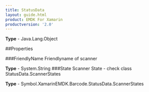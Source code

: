 ```yaml
---
title: StatusData
layout: guide.html
product: EMDK For Xamarin
productversion: '2.0'
---
```


    

**Type** - Java.Lang.Object

##Properties

###FriendlyName
Friendlyname of scanner

**Type** - System.String
###State
Scanner State - check class StatusData.ScannerStates

**Type** - Symbol.XamarinEMDK.Barcode.StatusData.ScannerStates











